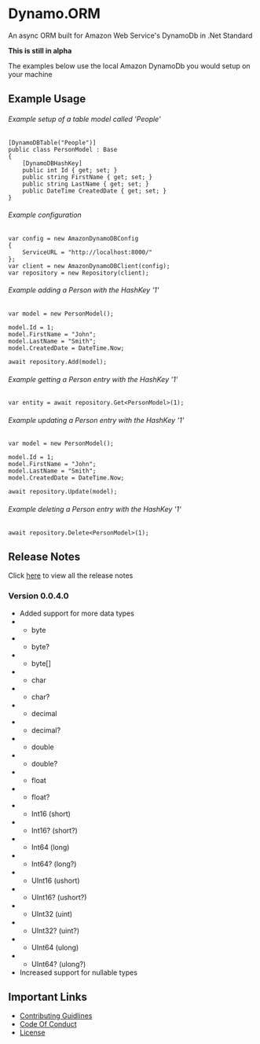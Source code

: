 # Dynamo.ORM
An async ORM built for Amazon Web Service's DynamoDb in .Net Standard

**This is still in alpha**

The examples below use the local Amazon DynamoDb you would setup on your machine

## Example Usage

###### Example setup of a table model called 'People'
```
[DynamoDBTable("People")]
public class PersonModel : Base
{
    [DynamoDBHashKey]
    public int Id { get; set; }
    public string FirstName { get; set; }
    public string LastName { get; set; }
    public DateTime CreatedDate { get; set; }
}
```
###### Example configuration
```
var config = new AmazonDynamoDBConfig
{
    ServiceURL = "http://localhost:8000/"
};
var client = new AmazonDynamoDBClient(config);
var repository = new Repository(client);
```
###### Example adding a Person with the HashKey '1'
```
var model = new PersonModel();

model.Id = 1;
model.FirstName = "John";
model.LastName = "Smith";
model.CreatedDate = DateTime.Now;

await repository.Add(model);
```
###### Example getting a Person entry with the HashKey '1'
```
var entity = await repository.Get<PersonModel>(1);
```
###### Example updating a Person entry with the HashKey '1'
```
var model = new PersonModel();

model.Id = 1;
model.FirstName = "John";
model.LastName = "Smith";
model.CreatedDate = DateTime.Now;

await repository.Update(model);
```
###### Example deleting a Person entry with the HashKey '1'
```
await repository.Delete<PersonModel>(1);
```

## Release Notes

Click [here](ReleaseNotes.md) to view all the release notes

### Version 0.0.4.0
* Added support for more data types
* * byte
* * byte?
* * byte[]
* * char
* * char?
* * decimal
* * decimal?
* * double
* * double?
* * float
* * float?
* * Int16 (short)
* * Int16? (short?)
* * Int64 (long)
* * Int64? (long?)
* * UInt16 (ushort)
* * UInt16? (ushort?)
* * UInt32 (uint)
* * UInt32? (uint?)
* * UInt64 (ulong)
* * UInt64? (ulong?)
* Increased support for nullable types

## Important Links
* [Contributing Guidlines](CONTRIBUTING.md)
* [Code Of Conduct](CODE_OF_CONDUCT.md)
* [License](LICENSE)
